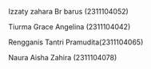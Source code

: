 Izzaty zahara Br barus (2311104052)

Tiurma Grace Angelina (2311104042)

Rengganis Tantri Pramudita(2311104065)

Naura Aisha Zahira (2311104078)
